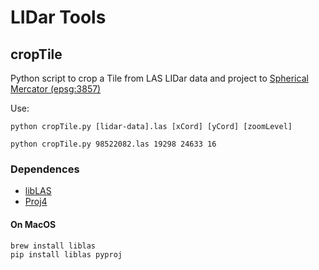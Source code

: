 # LIDar Tools

## cropTile

Python script to crop a Tile from LAS LIDar data and project to [Spherical Mercator (epsg:3857)](http://epsg.io/3857)

Use:

	python cropTile.py [lidar-data].las [xCord] [yCord] [zoomLevel]

	python cropTile.py 98522082.las 19298 24633 16

### Dependences

* [libLAS](http://www.liblas.org/)
* [Proj4](http://trac.osgeo.org/proj/)

#### On MacOS

```
brew install liblas 
pip install liblas pyproj 
```
